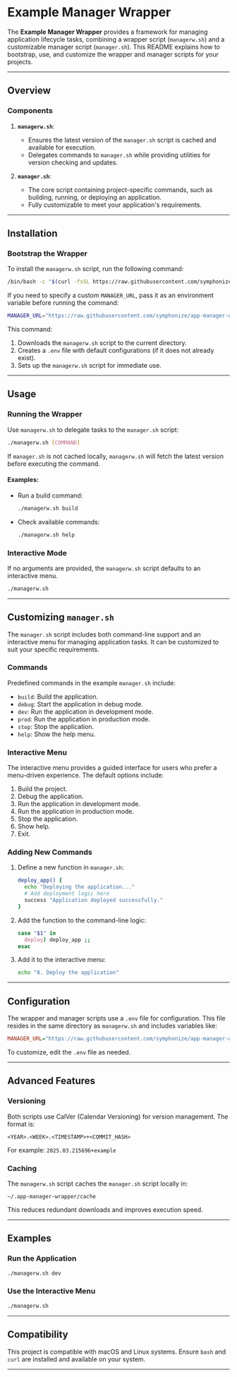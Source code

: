 # Example Manager Wrapper

The **Example Manager Wrapper** provides a framework for managing application lifecycle tasks, combining a wrapper script (`managerw.sh`) and a customizable manager script (`manager.sh`). This README explains how to bootstrap, use, and customize the wrapper and manager scripts for your projects.

---

## Overview

### Components

1. **`managerw.sh`**:
   - Ensures the latest version of the `manager.sh` script is cached and available for execution.
   - Delegates commands to `manager.sh` while providing utilities for version checking and updates.

2. **`manager.sh`**:
   - The core script containing project-specific commands, such as building, running, or deploying an application.
   - Fully customizable to meet your application's requirements.

---

## Installation

### Bootstrap the Wrapper

To install the `managerw.sh` script, run the following command:

```bash
/bin/bash -c "$(curl -fsSL https://raw.githubusercontent.com/symphonize/app-manager-wrapper/main/bootstrap-manager.sh) install"
```

If you need to specify a custom `MANAGER_URL`, pass it as an environment variable before running the command:

```bash
MANAGER_URL="https://raw.githubusercontent.com/symphonize/app-manager-wrapper/main/manager.sh" /bin/bash -c "$(curl -fsSL https://raw.githubusercontent.com/symphonize/app-manager-wrapper/main/bootstrap-manager.sh) install"
```

This command:
1. Downloads the `managerw.sh` script to the current directory.
2. Creates a `.env` file with default configurations (if it does not already exist).
3. Sets up the `managerw.sh` script for immediate use.

---

## Usage

### Running the Wrapper

Use `managerw.sh` to delegate tasks to the `manager.sh` script:

```bash
./managerw.sh [COMMAND]
```

If `manager.sh` is not cached locally, `managerw.sh` will fetch the latest version before executing the command.

#### Examples:

- Run a build command:
  ```bash
  ./managerw.sh build
  ```

- Check available commands:
  ```bash
  ./managerw.sh help
  ```

### Interactive Mode

If no arguments are provided, the `managerw.sh` script defaults to an interactive menu.

```bash
./managerw.sh
```

---

## Customizing `manager.sh`

The `manager.sh` script includes both command-line support and an interactive menu for managing application tasks. It can be customized to suit your specific requirements.

### Commands

Predefined commands in the example `manager.sh` include:

- `build`: Build the application.
- `debug`: Start the application in debug mode.
- `dev`: Run the application in development mode.
- `prod`: Run the application in production mode.
- `stop`: Stop the application.
- `help`: Show the help menu.

### Interactive Menu

The interactive menu provides a guided interface for users who prefer a menu-driven experience. The default options include:

1. Build the project.
2. Debug the application.
3. Run the application in development mode.
4. Run the application in production mode.
5. Stop the application.
6. Show help.
7. Exit.

### Adding New Commands

1. Define a new function in `manager.sh`:
   ```bash
   deploy_app() {
     echo "Deploying the application..."
     # Add deployment logic here
     success "Application deployed successfully."
   }
   ```

2. Add the function to the command-line logic:
   ```bash
   case "$1" in
     deploy) deploy_app ;;
   esac
   ```

3. Add it to the interactive menu:
   ```bash
   echo "8. Deploy the application"
   ```

---

## Configuration

The wrapper and manager scripts use a `.env` file for configuration. This file resides in the same directory as `managerw.sh` and includes variables like:

```ini
MANAGER_URL="https://raw.githubusercontent.com/symphonize/app-manager-wrapper/main/manager.sh"
```

To customize, edit the `.env` file as needed.

---

## Advanced Features

### Versioning

Both scripts use CalVer (Calendar Versioning) for version management. The format is:

```
<YEAR>.<WEEK>.<TIMESTAMP>+<COMMIT_HASH>
```

For example: `2025.03.215696+example`

### Caching

The `managerw.sh` script caches the `manager.sh` script locally in:

```
~/.app-manager-wrapper/cache
```

This reduces redundant downloads and improves execution speed.

---

## Examples

### Run the Application

```bash
./managerw.sh dev
```

### Use the Interactive Menu

```bash
./managerw.sh
```

---

## Compatibility

This project is compatible with macOS and Linux systems. Ensure `bash` and `curl` are installed and available on your system.

---

